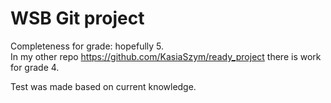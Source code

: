 # WSB Git project

Completeness for grade: hopefully 5. <br />
In my other repo https://github.com/KasiaSzym/ready_project there is work for grade 4.

Test was made based on current knowledge.

